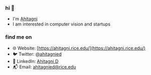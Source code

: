 ### hi 👋

- I'm [Ahitagni](https://ahitagni.rice.edu/)
- I am interested in computer vision and startups
  
### find me on

- 🌐 Website: [https://ahitagni.rice.edu/](https://ahitagni.rice.edu/)
- 🐦 Twitter: [@ahitagnied](https://x.com/ahitagnied)
- 🌱 LinkedIn: [Ahitagni D](https://www.linkedin.com/in/ahitagnid/)
- 📬 Email: [ahitagnied@rice.edu](mailto:ad158@rice.edu)
